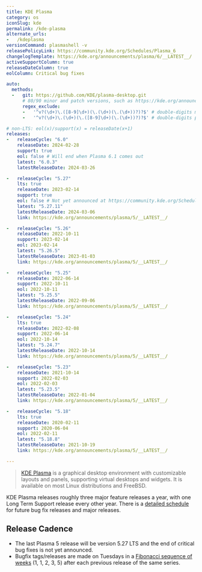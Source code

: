 ```yaml
---
title: KDE Plasma
category: os
iconSlug: kde
permalink: /kde-plasma
alternate_urls:
-   /kdeplasma
versionCommand: plasmashell -v
releasePolicyLink: https://community.kde.org/Schedules/Plasma_6
changelogTemplate: https://kde.org/announcements/plasma/6/__LATEST__/
activeSupportColumn: true
releaseDateColumn: true
eolColumn: Critical bug fixes

auto:
  methods:
  -   git: https://github.com/KDE/plasma-desktop.git
      # 80/90 minor and patch versions, such as https://kde.org/announcements/plasma/5/5.26.90/, are disguised beta releases
      regex_exclude:
      -   '^v?(\d+)\.([8-9]\d+)(\.(\d+)(\.(\d+))?)?$' # double-digits minor >= 80
      -   '^v?(\d+)\.(\d+)(\.([8-9]\d+)(\.(\d+))?)?$' # double-digits patch >= 80

# non-LTS: eol(x)/support(x) = releaseDate(x+1)
releases:
-   releaseCycle: "6.0"
    releaseDate: 2024-02-28
    support: true
    eol: false # Will end when Plasma 6.1 comes out
    latest: "6.0.3"
    latestReleaseDate: 2024-03-26

-   releaseCycle: "5.27"
    lts: true
    releaseDate: 2023-02-14
    support: true
    eol: false # Not yet announced at https://community.kde.org/Schedules/Plasma_5
    latest: "5.27.11"
    latestReleaseDate: 2024-03-06
    link: https://kde.org/announcements/plasma/5/__LATEST__/

-   releaseCycle: "5.26"
    releaseDate: 2022-10-11
    support: 2023-02-14
    eol: 2023-02-14
    latest: "5.26.5"
    latestReleaseDate: 2023-01-03
    link: https://kde.org/announcements/plasma/5/__LATEST__/

-   releaseCycle: "5.25"
    releaseDate: 2022-06-14
    support: 2022-10-11
    eol: 2022-10-11
    latest: "5.25.5"
    latestReleaseDate: 2022-09-06
    link: https://kde.org/announcements/plasma/5/__LATEST__/

-   releaseCycle: "5.24"
    lts: true
    releaseDate: 2022-02-08
    support: 2022-06-14
    eol: 2022-10-14
    latest: "5.24.7"
    latestReleaseDate: 2022-10-14
    link: https://kde.org/announcements/plasma/5/__LATEST__/

-   releaseCycle: "5.23"
    releaseDate: 2021-10-14
    support: 2022-02-03
    eol: 2022-02-03
    latest: "5.23.5"
    latestReleaseDate: 2022-01-04
    link: https://kde.org/announcements/plasma/5/__LATEST__/

-   releaseCycle: "5.18"
    lts: true
    releaseDate: 2020-02-11
    support: 2020-06-04
    eol: 2022-02-11
    latest: "5.18.8"
    latestReleaseDate: 2021-10-19
    link: https://kde.org/announcements/plasma/5/__LATEST__/

---
```


> [KDE Plasma](https://kde.org/plasma-desktop/) is a graphical desktop environment with customizable
> layouts and panels, supporting virtual desktops and widgets. It is available on most Linux
> distributions and FreeBSD.

KDE Plasma releases roughly three major feature releases a year, with one Long Term Support release
every other year. There is a [detailed schedule](https://community.kde.org/Schedules/Plasma_6) for
future bug fix releases and major releases.

## Release Cadence

* The last Plasma 5 release will be version 5.27 LTS and the end of critical bug
  fixes is not yet announced.
* Bugfix tags/releases are made on Tuesdays in a [Fibonacci sequence of weeks](https://community.kde.org/Schedules/Plasma_6#Releases_Cycle)
  (1, 1, 2, 3, 5) after each previous release of the same series.
